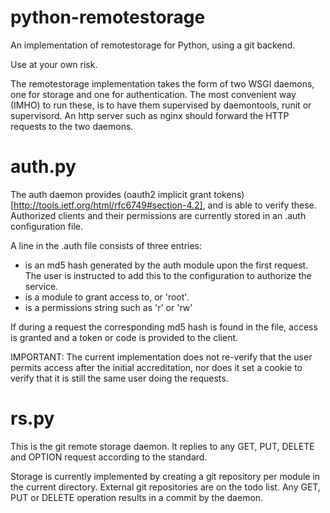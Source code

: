 python-remotestorage
====================

An implementation of remotestorage for Python, using a git backend.

Use at your own risk. 

The remotestorage implementation takes the form of two WSGI daemons, one for storage and one for authentication. The most convenient way (IMHO) to run these, is to have them supervised by daemontools, runit or supervisord. An http server such as nginx should forward the HTTP requests to the two daemons. 

auth.py 
=======

The auth daemon provides (oauth2 implicit grant tokens)[http://tools.ietf.org/html/rfc6749#section-4.2], and is able to verify these. 
Authorized clients and their permissions are currently stored in an .auth configuration file. 

A line in the .auth file consists of three entries:
    <md5> <module> <permissions>

* <md5> is an md5 hash generated by the auth module upon the first request. The user is instructed to add this to the configuration to authorize the service.
* <module> is a module to grant access to, or 'root'.
* <permissions> is a permissions string such as 'r' or 'rw'

If during a request the corresponding md5 hash is found in the file, access is granted and a token or code is provided to the client. 

IMPORTANT: The current implementation does not re-verify that the user permits access after the initial accreditation, nor does it set a cookie to verify that it is still the same user doing the requests. 

rs.py
=====

This is the git remote storage daemon. It replies to any GET, PUT, DELETE and OPTION request according to the standard.

Storage is currently implemented by creating a git repository per module in the current directory. External git repositories are on the todo list. Any GET, PUT or DELETE operation results in a commit by the daemon.

